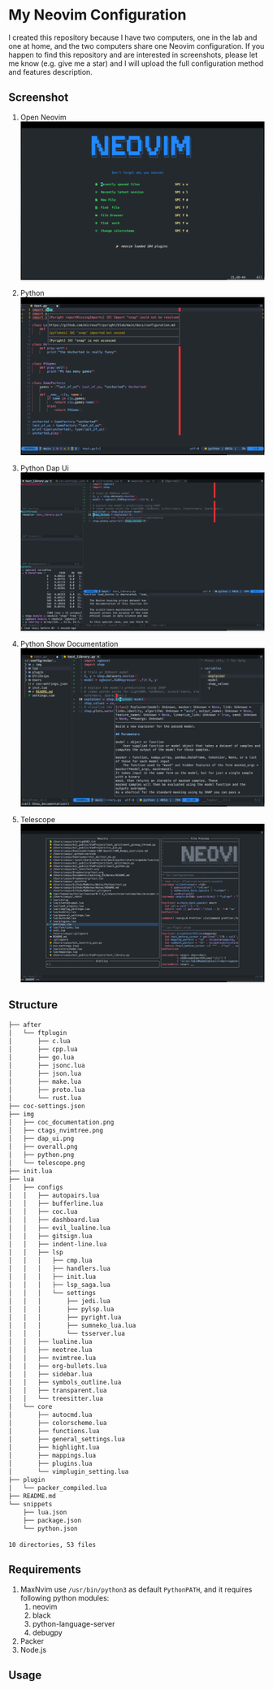 # My Neovim Configuration

I created this repository because I have two computers, one in the lab and one
at home, and the two computers share one Neovim configuration. If you happen to
find this repository and are interested in screenshots, please let me know (e.g.
give me a star) and I will upload the full configuration method and features
description.

## Screenshot

1. Open Neovim![overall](img/overall.png)

2. Python ![python](img/python.png)

3. Python Dap Ui ![python dap](img/dap_ui.png)

4. Python Show Documentation ![python_doc](img/coc_documentation.png)

5. Telescope ![telescope](img/telescope.png)

## Structure

```
├── after
│   └── ftplugin
│       ├── c.lua
│       ├── cpp.lua
│       ├── go.lua
│       ├── jsonc.lua
│       ├── json.lua
│       ├── make.lua
│       ├── proto.lua
│       └── rust.lua
├── coc-settings.json
├── img
│   ├── coc_documentation.png
│   ├── ctags_nvimtree.png
│   ├── dap_ui.png
│   ├── overall.png
│   ├── python.png
│   └── telescope.png
├── init.lua
├── lua
│   ├── configs
│   │   ├── autopairs.lua
│   │   ├── bufferline.lua
│   │   ├── coc.lua
│   │   ├── dashboard.lua
│   │   ├── evil_lualine.lua
│   │   ├── gitsign.lua
│   │   ├── indent-line.lua
│   │   ├── lsp
│   │   │   ├── cmp.lua
│   │   │   ├── handlers.lua
│   │   │   ├── init.lua
│   │   │   ├── lsp_saga.lua
│   │   │   └── settings
│   │   │       ├── jedi.lua
│   │   │       ├── pylsp.lua
│   │   │       ├── pyright.lua
│   │   │       ├── sumneko_lua.lua
│   │   │       └── tsserver.lua
│   │   ├── lualine.lua
│   │   ├── neotree.lua
│   │   ├── nvimtree.lua
│   │   ├── org-bullets.lua
│   │   ├── sidebar.lua
│   │   ├── symbols_outline.lua
│   │   ├── transparent.lua
│   │   └── treesitter.lua
│   └── core
│       ├── autocmd.lua
│       ├── colorscheme.lua
│       ├── functions.lua
│       ├── general_settings.lua
│       ├── highlight.lua
│       ├── mappings.lua
│       ├── plugins.lua
│       └── vimplugin_setting.lua
├── plugin
│   └── packer_compiled.lua
├── README.md
└── snippets
    ├── lua.json
    ├── package.json
    └── python.json

10 directories, 53 files
```

## Requirements

1. MaxNvim use `/usr/bin/python3` as default `PythonPATH`, and it requires
   following python modules:
    1. neovim
    2. black
    3. python-language-server
    4. debugpy
2. Packer
3. Node.js

## Usage
